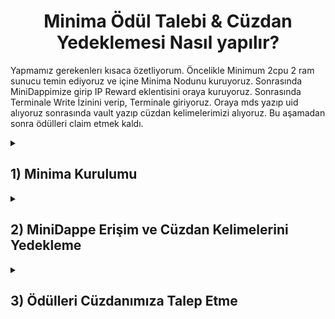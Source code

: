 <div align="center">

# Minima Ödül Talebi & Cüzdan Yedeklemesi Nasıl yapılır?

</div>

Yapmamız gerekenlerı kısaca özetliyorum. Öncelikle Minimum 2cpu 2 ram sunucu temin ediyoruz ve içine Minima Nodunu kuruyoruz. Sonrasında MiniDappimize girip IP Reward eklentisini oraya kuruyoruz. Sonrasında Terminale Write İzinini verip, Terminale giriyoruz. Oraya mds yazıp uid alıyoruz sonrasında vault yazıp cüzdan kelimelerimizi alıyoruz. Bu aşamadan sonra ödülleri claim etmek kaldı.

<details>

<summary> 
<h2> 1) Minima Kurulumu 
</summary> </h2>

## Güncelleme ve Gerekli Dosyaları Kuralım.
```
sudo su
```
```
sudo apt update 
```
```
sudo apt upgrade
```
## Minimayı Kuralım.

```
sudo curl -fsSL https://get.docker.com/ -o get-docker.sh
```
```
sudo chmod +x ./get-docker.sh && ./get-docker.sh
```

## Minimayı Kuralım.
Mini Dappe Erişmek için Şifreniz 123 olacak bunu unutmayın!

```
docker run -d -e minima_mdspassword=123 -e minima_server=true -v ~/minimadocker9001:/home/minima/data -p 9001-9004:9001-9004 --restart unless-stopped --name minima9001 minimaglobal/minima:latest
```
```
sudo systemctl enable docker.service
```
```
sudo systemctl enable containerd.service
```
## Kurulum Bitti Şimdi Nodeu Kontrol edelim.

``docker ps`` yazın ve CONTAINER ID altındaki komutu aşağıda BURAYA yazan yer ile değiştirin. Örnek "docker logs k3msdlxc31 --follow"
```
docker ps
```
```
docker logs BURAYA --follow
```
![minimadockerps](https://user-images.githubusercontent.com/76253089/223828847-c0f0d836-92f3-489e-ae38-a616de45d600.png)

## Eğer Bu şekildeyse sorun yoktur diğer adıma geçelim.
![nodecıktısıbusekil](https://user-images.githubusercontent.com/76253089/223829381-fef586de-300d-40bb-93b5-11f1c063bbc1.png)

</details>

<details>

<summary> 
<h2> 2) MiniDappe Erişim ve Cüzdan Kelimelerini Yedekleme
</summary> </h2>

## Chromea girip yeni sekme açalım ve aşağıdaki komutla Minidappe erişelim.
Server İpinizi alttaki yazı ile değişin. Çıkan Ekrandaki yere 123 yazın.
```
https://SERVERIPNİZ:9003/
```
![image](https://user-images.githubusercontent.com/76253089/223830842-f2acbe28-df55-4716-b808-a553bef1103e.png)

## Şifreyi girdikten sonra Main Menu Tusuna basın. Karşınıza Dappler gelecektir. Bizim işimiz öncelikle terminalle. Write Tuşuna Basarak Gerekli izini verelim ve tekrar main menuye dönelim.

![image](https://user-images.githubusercontent.com/76253089/223831980-10fe3bc7-5d4b-41d6-848e-573e796139f8.png)

## Sonrasında Terminalin Üstüne 1 Kere basıp içine giricez. Bizi Alttaki gibi Siyah Ekran Karşılayacak. Buraya Alttaki Komutu yazın ve Çıkan çıktıyı tamamiyle kopyalayıp yedekleyin.

```
vault
```

![image](https://user-images.githubusercontent.com/76253089/223834160-e8636b42-79da-41a5-a88b-4f0cdd97333a.png)


## Cüzdan Yedekleme İşlemi Bu Kadardı. Şimdi Bu cüzdanımıza Ödüllerimizi Talep Edicez. Bir sonraki aşamaya geçin.

</details>

<details>

<summary> 
<h2> 3) Ödülleri Cüzdanımıza Talep Etme
</summary> </h2>

## Altta verdiğim Linke girip Incentive Program Rewards 2.15.1 MiniDappini indirmemiz gerekiyor. İşaretledigim yere basarak indirin.
![image](https://user-images.githubusercontent.com/76253089/223836309-d043fdae-52fa-4ce4-9a1d-da1fb5e93a52.png)
